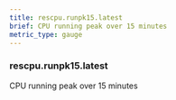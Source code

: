 ```yaml
---
title: rescpu.runpk15.latest
brief: CPU running peak over 15 minutes
metric_type: gauge
---
```

### rescpu.runpk15.latest

CPU running peak over 15 minutes
